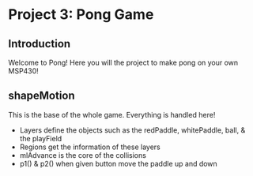 # Project 3: Pong Game
## Introduction

Welcome to Pong! Here you will the project to make pong on your own MSP430!

## shapeMotion
This is the base of the whole game. Everything is handled here!
  - Layers define the objects such as the redPaddle, whitePaddle, ball, & the playField
  - Regions get the information of these layers 
  - mlAdvance is the core of the collisions
  - p1() & p2() when given button move the paddle up and down
